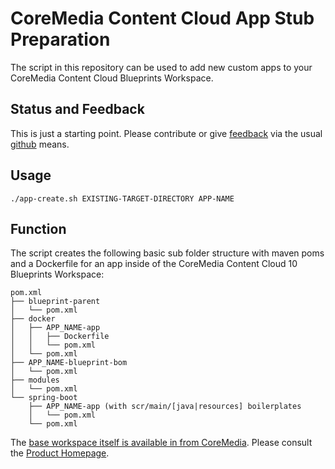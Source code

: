 # CoreMedia Content Cloud App Stub Preparation

The script in this repository can be used to add new custom apps to your 
CoreMedia Content Cloud Blueprints Workspace.

## Status and Feedback

This is just a starting point. Please contribute or give [feedback][issues] via 
the usual [github][github] means.

## Usage

```
./app-create.sh EXISTING-TARGET-DIRECTORY APP-NAME
```    

## Function

The script creates the following basic sub folder structure with maven poms 
and a Dockerfile for an app inside of the CoreMedia Content Cloud 10 Blueprints
Workspace:

```    
pom.xml
├── blueprint-parent
│   └── pom.xml
├── docker
│   ├── APP_NAME-app
│   │   ├── Dockerfile
│   │   └── pom.xml
│   └── pom.xml
├── APP_NAME-blueprint-bom
│   └── pom.xml
├── modules
│   └── pom.xml
└── spring-boot
    ├── APP_NAME-app (with scr/main/[java|resources] boilerplates 
    │   └── pom.xml
    └── pom.xml
```

The [base workspace itself is available in from CoreMedia][coremedia-blueprints]. 
Please consult the [Product Homepage][coremedia].

[coremedia]: https://www.coremedia.com/
[coremedia-blueprints]: https://github.com/coremedia-contributions/coremedia-blueprints-workspace/tree/cmcc-10-1907
[issues]: https://github.com/blackappsolutions/cmccAppCreator/issues
[github]: https://github.com/
